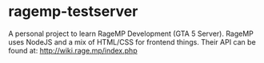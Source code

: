# ragemp-testserver

A personal project to learn RageMP Development (GTA 5 Server). RageMP uses NodeJS and a mix of HTML/CSS for frontend things. Their API can be found at: http://wiki.rage.mp/index.php
